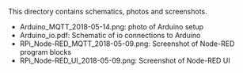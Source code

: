 This directory contains schematics, photos and screenshots.
* Arduino_MQTT_2018-05-14.png: photo of Arduino setup
* Arduino_io.pdf: Schematic of io connections to Arduino
* RPi_Node-RED_MQTT_2018-05-09.png: Screenshot of Node-RED program blocks
* RPi_Node-RED_UI_2018-05-09.png: Screenshot of Node-RED UI
